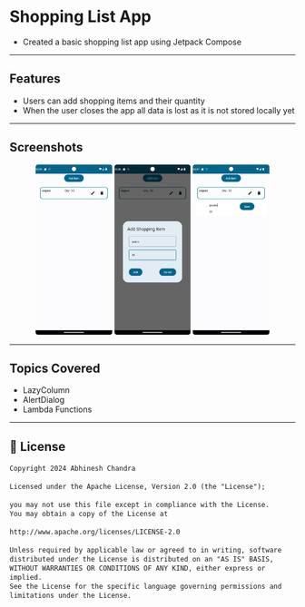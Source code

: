 # Shopping List App
- Created a basic shopping list app using Jetpack Compose
---
## Features
- Users can add shopping items and their quantity
- When the user closes the app all data is lost as it is not stored locally yet
---
## Screenshots
<p align="center">
<img src = "https://raw.githubusercontent.com/abhineshchandra1234/MyShoppingListApp/master/app/src/main/res/drawable/screenshots/item_list.png" height=300px/>
  <img src = "https://raw.githubusercontent.com/abhineshchandra1234/MyShoppingListApp/master/app/src/main/res/drawable/screenshots/adding_item.png" height=300px/>
  <img src = "https://raw.githubusercontent.com/abhineshchandra1234/MyShoppingListApp/master/app/src/main/res/drawable/screenshots/editing_item.png" height=300px/>
</p>

---
## Topics Covered
- LazyColumn
- AlertDialog
- Lambda Functions
---
## 📝 License

```
Copyright 2024 Abhinesh Chandra

Licensed under the Apache License, Version 2.0 (the "License");

you may not use this file except in compliance with the License.
You may obtain a copy of the License at

http://www.apache.org/licenses/LICENSE-2.0

Unless required by applicable law or agreed to in writing, software
distributed under the License is distributed on an "AS IS" BASIS,
WITHOUT WARRANTIES OR CONDITIONS OF ANY KIND, either express or implied.
See the License for the specific language governing permissions and
limitations under the License.
```

